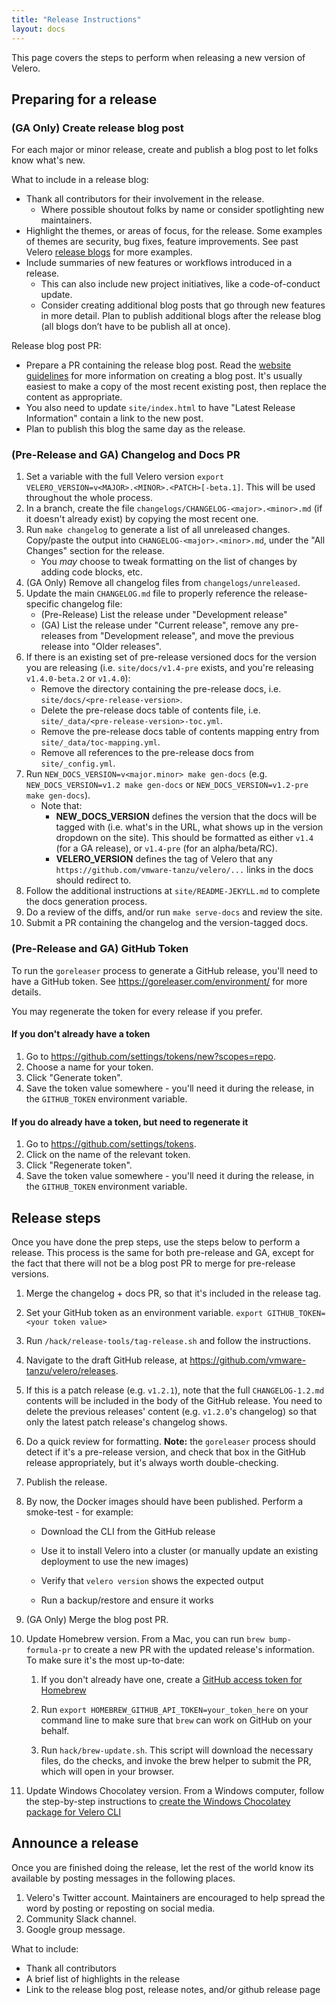 ```yaml
---
title: "Release Instructions"
layout: docs
---
```


This page covers the steps to perform when releasing a new version of Velero.

## Preparing for a release

### (GA Only) Create release blog post

For each major or minor release, create and publish a blog post to let folks know what's new.

What to include in a release blog:
* Thank all contributors for their involvement in the release.
  * Where possible shoutout folks by name or consider spotlighting new maintainers.
* Highlight the themes, or areas of focus, for the release. Some examples of themes are security, bug fixes, feature improvements. See past Velero [release blogs](/blogs/test) for more examples.
* Include summaries of new features or workflows introduced in a release.
  * This can also include new project initiatives, like a code-of-conduct update.
  * Consider creating additional blog posts that go through new features in more detail. Plan to publish additional blogs after the release blog (all blogs don’t have to be publish all at once).

Release blog post PR:
* Prepare a PR containing the release blog post. Read the [website guidelines](/website-guidelines) for more information on creating a blog post. It's usually easiest to make a copy of the most recent existing post, then replace the content as appropriate.
* You also need to update `site/index.html` to have "Latest Release Information" contain a link to the new post.
* Plan to publish this blog the same day as the release.

### (Pre-Release and GA) Changelog and Docs PR

1. Set a variable with the full Velero version `export VELERO_VERSION=v<MAJOR>.<MINOR>.<PATCH>[-beta.1]`. This will be used throughout the whole process.
1.  In a branch, create the file `changelogs/CHANGELOG-<major>.<minor>.md` (if it doesn't already exist) by copying the most recent one.
1.  Run `make changelog` to generate a list of all unreleased changes. Copy/paste the output into `CHANGELOG-<major>.<minor>.md`, under the "All Changes" section for the release.
    - You *may* choose to tweak formatting on the list of changes by adding code blocks, etc.
1.  (GA Only) Remove all changelog files from `changelogs/unreleased`.
1.  Update the main `CHANGELOG.md` file to properly reference the release-specific changelog file:
    - (Pre-Release) List the release under "Development release"
    - (GA) List the release  under "Current release", remove any pre-releases from "Development release", and move the previous release into "Older releases".
1.  If there is an existing set of pre-release versioned docs for the version you are releasing (i.e. `site/docs/v1.4-pre` exists, and you're releasing `v1.4.0-beta.2` or `v1.4.0`):
    - Remove the directory containing the pre-release docs, i.e. `site/docs/<pre-release-version>`.
    - Delete the pre-release docs table of contents file, i.e. `site/_data/<pre-release-version>-toc.yml`.
    - Remove the pre-release docs table of contents mapping entry from `site/_data/toc-mapping.yml`.
    - Remove all references to the pre-release docs from `site/_config.yml`.
1.  Run `NEW_DOCS_VERSION=v<major.minor> make gen-docs` (e.g. `NEW_DOCS_VERSION=v1.2 make gen-docs` or `NEW_DOCS_VERSION=v1.2-pre make gen-docs`).
    - Note that:
        - **NEW_DOCS_VERSION** defines the version that the docs will be tagged with (i.e. what's in the URL, what shows up in the version dropdown on the site). This should be formatted as either `v1.4` (for a GA release), or `v1.4-pre` (for an alpha/beta/RC).
        - **VELERO_VERSION** defines the tag of Velero that any `https://github.com/vmware-tanzu/velero/...` links in the docs should redirect to.
1.  Follow the additional instructions at `site/README-JEKYLL.md` to complete the docs generation process.
1.  Do a review of the diffs, and/or run `make serve-docs` and review the site.
1.  Submit a PR containing the changelog and the version-tagged docs.

### (Pre-Release and GA) GitHub Token

To run the `goreleaser` process to generate a GitHub release, you'll need to have a GitHub token. See https://goreleaser.com/environment/ for more details.

You may regenerate the token for every release if you prefer.

#### If you don't already have a token
1.  Go to https://github.com/settings/tokens/new?scopes=repo.
1.  Choose a name for your token.
1.  Click "Generate token".
1.  Save the token value somewhere - you'll need it during the release, in the `GITHUB_TOKEN` environment variable.

#### If you do already have a token, but need to regenerate it
1.  Go to https://github.com/settings/tokens.
1.  Click on the name of the relevant token.
1.  Click "Regenerate token".
1.  Save the token value somewhere - you'll need it during the release, in the `GITHUB_TOKEN` environment variable.

## Release steps

Once you have done the prep steps, use the steps below to perform a release. This process is the same for both pre-release and GA, except for the fact that there will not be a blog post PR to merge for pre-release versions.

1.  Merge the changelog + docs PR, so that it's included in the release tag.

1.  Set your GitHub token as an environment variable. `export GITHUB_TOKEN=<your token value>`

1.  Run `/hack/release-tools/tag-release.sh` and follow the instructions.

1.  Navigate to the draft GitHub release, at https://github.com/vmware-tanzu/velero/releases.

1.  If this is a patch release (e.g. `v1.2.1`), note that the full `CHANGELOG-1.2.md` contents will be included in the body of the GitHub release. You need to delete the previous releases' content (e.g. `v1.2.0`'s changelog) so that only the latest patch release's changelog shows.

1.  Do a quick review for formatting. **Note:** the `goreleaser` process should detect if it's a pre-release version, and check that box in the GitHub release appropriately, but it's always worth double-checking.

1.  Publish the release.

1.  By now, the Docker images should have been published. Perform a smoke-test - for example:

    - Download the CLI from the GitHub release
    - Use it to install Velero into a cluster (or manually update an existing deployment to use the new images)
    - Verify that `velero version` shows the expected output

    - Run a backup/restore and ensure it works

1.  (GA Only) Merge the blog post PR.

1. Update Homebrew version. From a Mac, you can run `brew bump-formula-pr` to create a new PR with the updated release's information. To make sure it's the most up-to-date:

    1. If you don't already have one, create a [GitHub access token for Homebrew](https://github.com/settings/tokens/new?scopes=gist,public_repo&description=Homebrew)

    1. Run `export HOMEBREW_GITHUB_API_TOKEN=your_token_here` on your command line to make sure that `brew` can work on GitHub on your behalf.

    1. Run `hack/brew-update.sh`. This script will download the necessary files, do the checks, and invoke the brew helper to submit the PR, which will open in your browser.

1. Update Windows Chocolatey version. From a Windows computer, follow the step-by-step instructions to [create the Windows Chocolatey package for Velero CLI](https://github.com/adamrushuk/velero-choco/blob/main/README.md)

## Announce a release

Once you are finished doing the release, let the rest of the world know its available by posting messages in the following places.

1. Velero's Twitter account. Maintainers are encouraged to help spread the word by posting or reposting on social media.
1. Community Slack channel.
1. Google group message.

What to include:

* Thank all contributors
* A brief list of highlights in the release
* Link to the release blog post, release notes, and/or github release page
